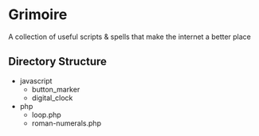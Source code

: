 # Grimoire

A collection of useful scripts & spells that make the internet a better place

## Directory Structure

  - javascript
    - button_marker
    - digital_clock
  - php
    - loop.php
    - roman-numerals.php
